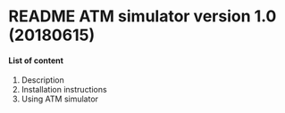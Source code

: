 # README ATM simulator version 1.0 (20180615)

#### List of content
1. Description 
2. Installation instructions
3. Using ATM simulator


